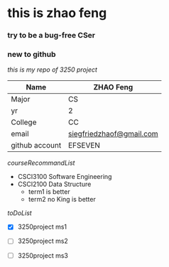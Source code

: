 # this is zhao feng

### try to be a bug-free CSer

### new to github

*this is my repo of 3250 project*

Name | ZHAO Feng
------------ | -------------
Major | CS
yr|2
College | CC
email|siegfriedzhaof@gmail.com
github account|EFSEVEN

*courseRecommandList*

* CSCI3100 Software Engineering
* CSCI2100 Data Structure
  * term1 is better
  * term2 no King is better


*toDoList*
- [x] 3250project ms1
- [ ] 3250project ms2
- [ ] 3250project ms3



